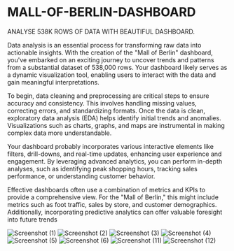 # MALL-OF-BERLIN-DASHBOARD
ANALYSE 538K ROWS OF DATA WITH BEAUTIFUL DASHBOARD.


Data analysis is an essential process for transforming raw data into actionable insights. With the creation of the "Mall of Berlin" dashboard, you've embarked on an exciting journey to uncover trends and patterns from a substantial dataset of 538,000 rows. Your dashboard likely serves as a dynamic visualization tool, enabling users to interact with the data and gain meaningful interpretations.

To begin, data cleaning and preprocessing are critical steps to ensure accuracy and consistency. This involves handling missing values, correcting errors, and standardizing formats. Once the data is clean, exploratory data analysis (EDA) helps identify initial trends and anomalies. Visualizations such as charts, graphs, and maps are instrumental in making complex data more understandable.

Your dashboard probably incorporates various interactive elements like filters, drill-downs, and real-time updates, enhancing user experience and engagement. By leveraging advanced analytics, you can perform in-depth analyses, such as identifying peak shopping hours, tracking sales performance, or understanding customer behavior.

Effective dashboards often use a combination of metrics and KPIs to provide a comprehensive view. For the "Mall of Berlin," this might include metrics such as foot traffic, sales by store, and customer demographics. Additionally, incorporating predictive analytics can offer valuable foresight into future trends


![Screenshot (1)](https://github.com/user-attachments/assets/a036a8fe-bb63-4e73-a8b8-316288bb57ad)
![Screenshot (2)](https://github.com/user-attachments/assets/c4b1cebd-dcd8-4bc5-9b8e-e31341af3269)
![Screenshot (3)](https://github.com/user-attachments/assets/3e19d490-c840-4d2f-9db8-9e7f0d4883c0)
![Screenshot (4)](https://github.com/user-attachments/assets/bbff88b0-f8bf-4f74-ac10-f8cca21a4d34)
![Screenshot (5)](https://github.com/user-attachments/assets/fd74f37d-49ad-43dd-8f0a-19be2d4f7dd9)
![Screenshot (6)](https://github.com/user-attachments/assets/4ad526c7-91a6-42ba-8dda-b7e801866f26)
![Screenshot (11)](https://github.com/user-attachments/assets/265f6725-f6fc-4443-9dcc-485c21a2156a)
![Screenshot (12)](https://github.com/user-attachments/assets/aec0459d-f99b-444b-97bb-c8f330392ed2)

